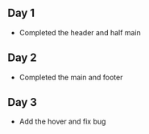 ## Day 1

-   Completed the header and half main

## Day 2

- Completed the main and footer

## Day 3

- Add the hover and fix bug